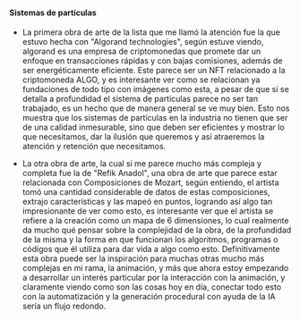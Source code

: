 #### Sistemas de partículas

- La primera obra de arte de la lista que me llamó la atención fue la que estuvo hecha con "Algorand technologies", según estuve viendo, algorand es una empresa de criptomonedas que promete dar un enfoque en
transacciones rápidas y con bajas comisiones, además de ser energéticamente eficiente. Este parece ser un NFT relacionado a la criptomoneda ALGO, y es interesante ver como se relacionan ya fundaciones de todo tipo
con imágenes como esta, a pesar de que si se detalla a profundidad el sistema de partículas parece no ser tan trabajado, es un hecho que de manera general se ve muy bien. Esto nos muestra que los sistemas de partículas
en la industria no tienen que ser de una calidad inmesurable, sino que deben ser eficientes y mostrar lo que necesitamos, dar la ilusión que queremos y así atraeremos la atención y retención que necesitamos.

- La otra obra de arte, la cual si me parece mucho más compleja y completa fue la de "Refik Anadol", una obra de arte que parece estar relacionada con Composiciones de Mozart, según entiendo, el artista tomó una cantidad
considerable de datos de estas composiciones, extrajo características y las mapeó en puntos, logrando así algo tan impresionante de ver como esto, es interesante ver que el artista se refiere a la creación como
un mapa de 6 dimensiones, lo cual realmente da mucho qué pensar sobre la complejidad de la obra, de la profundidad de la misma y la forma en que funcionan los algoritmos, programas o códigos que él utiliza para dar
vida a algo como esto. Definitivamente esta obra puede ser la inspiración para muchas otras mucho más complejas en mi rama, la animación, y más que ahora estoy empezando a desarrollar un interés particular por la
interacción con la animación, y claramente viendo como son las cosas hoy en día, conectar todo esto con la automatización y la generación procedural con ayuda de la IA sería un flujo redondo.
